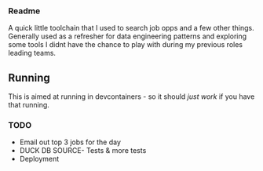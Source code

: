 ### Readme
A quick little toolchain that I used to search job opps and a few other things. Generally used as a refresher for data engineering patterns and exploring some tools I didnt have the chance to play with during my previous roles leading teams. 

## Running
This is aimed at running in devcontainers - so it should _just work_ if you have that running. 


### TODO
- Email out top 3 jobs for the day
- DUCK DB SOURCE- Tests & more tests
- Deployment
